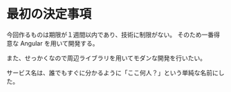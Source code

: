 # 最初の決定事項

今回作るものは期限が１週間以内であり、技術に制限がない。
そのため一番得意な Angular を用いて開発する。

また、せっかくなので周辺ライブラリを用いてモダンな開発を行いたい。

サービス名は、誰でもすぐに分かるように「ここ何人？」という単純な名前にした。
